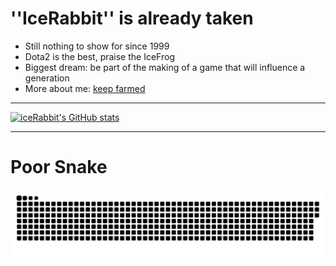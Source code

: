 # ''IceRabbit'' is already taken
- Still nothing to show for since 1999
- Dota2 is the best, praise the IceFrog
- Biggest dream: be part of the making of a game that will influence a generation
- More about me: [keep farmed](http://icerabbit.cc)

---
[![iceRabbit's GitHub stats](https://github-readme-stats.vercel.app/api?username=iceRabbit1999)](https://github.com/anuraghazra/github-readme-stats)

---
# Poor Snake
<img src="https://github.com/IceRabbit1999/IceRabbit1999/blob/output/github-snake.svg">
